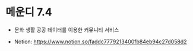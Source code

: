 # 메운디 7.4

- 문화 생활 공공 데이터를 이용한 커뮤니티 서비스



- Notion: https://www.notion.so/faddc7779213400fb84eb94c27d058d2
